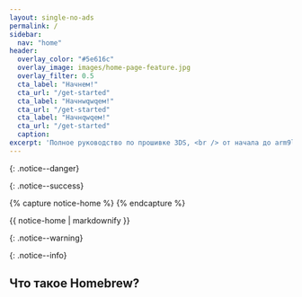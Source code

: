 ```yaml
---
layout: single-no-ads
permalink: /
sidebar:
  nav: "home"
header:
  overlay_color: "#5e616c"
  overlay_image: images/home-page-feature.jpg
  overlay_filter: 0.5
  cta_label: "Начнем!"
  cta_url: "/get-started"
  cta_label: "Начнwqwqем!"
  cta_url: "/get-started"
  cta_label: "Начнqwqем!"
  cta_url: "/get-started"
  caption:
excerpt: 'Полное руководство по прошивке 3DS, <br /> от начала до arm9loaderhax.<br /><br />**Актуализировал к версии гайда от Plailect<br />28.02.2017<br /><br />**'
---
```


<a name="start" />

{: .notice--danger}

{: .notice--success}

{% capture notice-home %}
{% endcapture %}

<div class="notice--danger">{{ notice-home | markdownify }}</div>

{: .notice--warning}

{: .notice--info}


## <a name="what_hombrw" />Что такое Homebrew? 